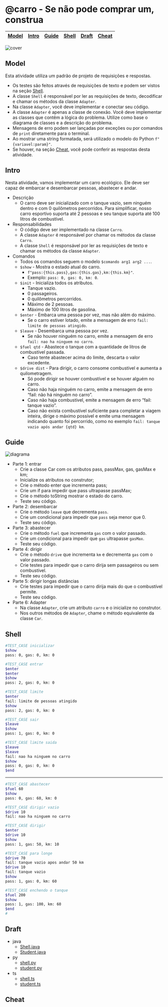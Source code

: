# @carro - Se não pode comprar um, construa

<!-- toch -->
[Model](#model) | [Intro](#intro) | [Guide](#guide) | [Shell](#shell) | [Draft](#draft) | [Cheat](#cheat)
-- | -- | -- | -- | -- | --
<!-- toch -->

![cover](cover.jpg)

## Model

Esta atividade utiliza um padrão de projeto de requisições e respostas.

- Os testes são feitos através de requisições de texto e podem ser vistos na seção [Shell](#shell).
- A classe `Shell` é responsável por ler as requisições de texto, decodificar e chamar os métodos da classe `Adapter`.
- Na classe `Adapter`, você deve implementar e conectar seu código.
- A classe `Adapter` é apenas a classe de conexão. Você deve implementar as classes que contêm a lógica do problema. Utilize como base o diagrama de classes e a descrição do problema.
- Mensagens de erro podem ser lançadas por exceções ou por comandos de `print` diretamente para o terminal.
- Ao mostrar uma string formatada, será utilizado o modelo do Python `f"{variavel:param}"`.
- Se houver, na seção [Cheat](#cheat), você pode conferir as respostas desta atividade.

## Intro

Nesta atividade, vamos implementar um carro ecológico. Ele deve ser capaz de embarcar e desembarcar pessoas, abastecer e andar.

- Descrição
  - O carro deve ser inicializado com o tanque vazio, sem ninguém dentro e com 0 quilômetros percorridos. Para simplificar, nosso carro esportivo suporta até 2 pessoas e seu tanque suporta até 100 litros de combustível.
- Responsabilidades
  - O código deve ser implementado na classe `Carro`.
  - A classe `Adapter` é responsável por chamar os métodos da classe `Carro`.
  - A classe `Shell` é responsável por ler as requisições de texto e chamar os métodos da classe `Adapter`.
- Comandos
  - Todos os comandos seguem o modelo `$comando arg1 arg2 ...`.
  - `$show` - Mostra o estado atual do carro.
    - `f"pass:{this.pass},gas:{this.gas},km:{this.km}"`.
    - Exemplo: `pass: 0, gas: 0, km: 0`.
  - `$init` - Inicializa todos os atributos.
    - Tanque vazio.
    - 0 passageiros.
    - 0 quilômetros percorridos.
    - Máximo de 2 pessoas.
    - Máximo de 100 litros de gasolina.
  - `$enter` - Embarca uma pessoa por vez, mas não além do máximo.
    - Se o carro estiver lotado, emite a mensagem de erro `fail: limite de pessoas atingido`.
  - `$leave` - Desembarca uma pessoa por vez.
    - Se não houver ninguém no carro, emite a mensagem de erro `fail: nao ha ninguem no carro`.
  - `$fuel qtd` - Abastece o tanque com a quantidade de litros de combustível passada.
    - Caso tente abastecer acima do limite, descarta o valor excedente.
  - `$drive dist` - Para dirigir, o carro consome combustível e aumenta a quilometragem.
    - Só pode dirigir se houver combustível e se houver alguém no carro.
    - Caso não haja ninguém no carro, emite a mensagem de erro “fail: não há ninguém no carro”.
    - Caso não haja combustível, emite a mensagem de erro “fail: tanque vazio”.
    - Caso não exista combustível suficiente para completar a viagem inteira, dirige o máximo possível e emite uma mensagem indicando quanto foi percorrido, como no exemplo `fail: tanque vazio após andar {qtd} km`.

## Guide

![diagrama](diagrama.png)

- Parte 1: entrar
  - Crie a classe Car com os atributos pass, passMax, gas, gasMax e km;
  - Inicialize os atributos no construtor;
  - Crie o método enter que incrementa pass;
  - Crie um if para impedir que pass ultrapasse passMax;
  - Crie o método toString mostrar o estado do carro.
  - Teste seu código.
- Parte 2: desembarcar
  - Crie o método `leave` que decrementa `pass`.
  - Crie um condicional para impedir que `pass` seja menor que 0.
  - Teste seu código.
- Parte 3: abastecer
  - Crie o método `fuel` que incrementa `gas` com o valor passado.
  - Crie um condicional para impedir que `gas` ultrapasse `gasMax`.
  - Teste seu código.
- Parte 4: dirigir
  - Crie o método `drive` que incrementa `km` e decrementa `gas` com o valor passado.
  - Crie testes para impedir que o carro dirija sem passageiros ou sem combustível.
  - Teste seu código.
- Parte 5: dirigir longas distâncias
  - Crie testes para impedir que o carro dirija mais do que o combustível permite.
  - Teste seu código.
- Parte 6: Adapter
  - Na classe `Adapter`, crie um atributo `carro` e o inicialize no construtor.
  - Nos outros métodos de `Adapter`, chame o método equivalente da classe `Car`.

## Shell

```bash
#TEST_CASE inicializar
$show
pass: 0, gas: 0, km: 0

#TEST_CASE entrar
$enter
$enter
$show
pass: 2, gas: 0, km: 0

#TEST_CASE limite
$enter
fail: limite de pessoas atingido
$show
pass: 2, gas: 0, km: 0

#TEST_CASE sair
$leave
$show
pass: 1, gas: 0, km: 0

#TEST_CASE limite saida
$leave
$leave
fail: nao ha ninguem no carro
$show
pass: 0, gas: 0, km: 0
$end
```

***

```bash
#TEST_CASE abastecer
$fuel 60
$show
pass: 0, gas: 60, km: 0

#TEST_CASE dirigir vazio
$drive 10
fail: nao ha ninguem no carro

#TEST_CASE dirigir
$enter
$drive 10
$show
pass: 1, gas: 50, km: 10

#TEST_CASE para longe
$drive 70
fail: tanque vazio apos andar 50 km
$drive 10
fail: tanque vazio
$show
pass: 1, gas: 0, km: 60

#TEST_CASE enchendo o tanque
$fuel 200
$show
pass: 1, gas: 100, km: 60
$end
#
```

## Draft

<!-- links .cache/draft -->
- java
  - [Shell.java](.cache/draft/java/Shell.java)
  - [Student.java](.cache/draft/java/Student.java)
- py
  - [shell.py](.cache/draft/py/shell.py)
  - [student.py](.cache/draft/py/student.py)
- ts
  - [shell.ts](.cache/draft/ts/shell.ts)
  - [student.ts](.cache/draft/ts/student.ts)
<!-- links -->

## Cheat

<!-- links .cache/cheat -->
<!-- links -->